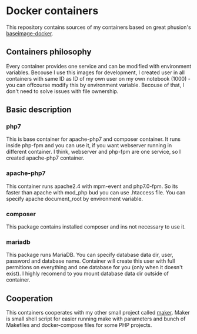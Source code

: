 # Docker containers
This repository contains sources of my containers based 
on great phusion's [baseimage-docker](https://github.com/phusion/baseimage-docker).

## Containers philosophy
Every container provides one service and can be modified with environment variables.
Becouse I use this images for development, I created user in all containers with
same ID as ID of my own user on my own notebook (1000) - you can offcourse
modify this by environment variable. Becouse of that, I don't need to solve 
issues with file ownership.

## Basic description
### php7
This is base container for apache-php7 and composer container. It runs inside 
php-fpm and you can use it, if you want webserver running in different container.
I think, webserver and php-fpm are one service, so I created apache-php7 container.

### apache-php7
This container runs apache2.4 with mpm-event and php7.0-fpm. So its faster than
apache with mod\_php bud you can use .htaccess file. You can specify apache document\_root
by environment variable.

### composer
This package contains installed composer and ins not necessary to use it.

### mariadb
This package runs MariaDB. You can specify database data dir, user, password and
database name. Container will create this user with full permitions on everything
and one database for you (only when it doesn't exist). I highly recomend to you 
mount database data dir outside of container.

## Cooperation
This containers cooperates with my other small project called [maker](https://github.com/vojtabiberle/maker).
Maker is small shell script for easier running make with parameters and bunch of Makefiles
and docker-compose files for some PHP projects.